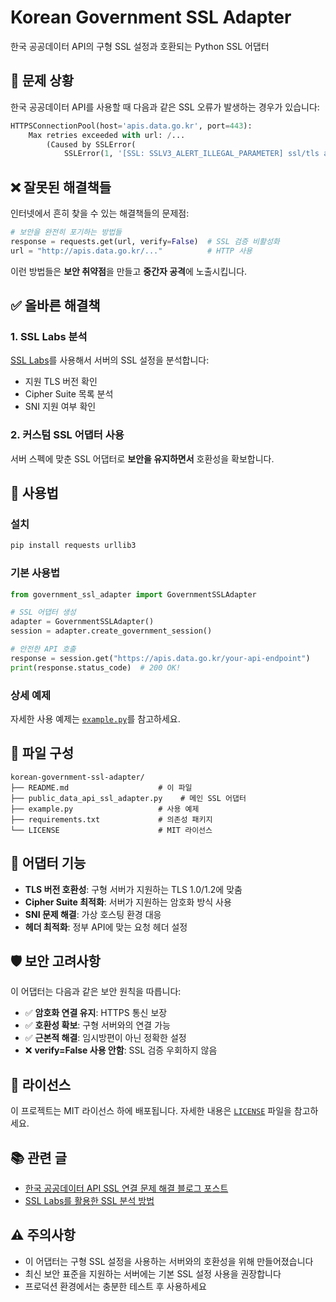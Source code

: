 # Korean Government SSL Adapter

한국 공공데이터 API의 구형 SSL 설정과 호환되는 Python SSL 어댑터

## 🚨 문제 상황

한국 공공데이터 API를 사용할 때 다음과 같은 SSL 오류가 발생하는 경우가 있습니다:

```python
HTTPSConnectionPool(host='apis.data.go.kr', port=443): 
    Max retries exceeded with url: /... 
        (Caused by SSLError(
            SSLError(1, '[SSL: SSLV3_ALERT_ILLEGAL_PARAMETER] ssl/tls alert illegal parameter (_ssl.c:1020)')))
```

## ❌ 잘못된 해결책들

인터넷에서 흔히 찾을 수 있는 해결책들의 문제점:

```python
# 보안을 완전히 포기하는 방법들
response = requests.get(url, verify=False)  # SSL 검증 비활성화
url = "http://apis.data.go.kr/..."          # HTTP 사용
```

이런 방법들은 **보안 취약점**을 만들고 **중간자 공격**에 노출시킵니다.

## ✅ 올바른 해결책

### 1. SSL Labs 분석

[SSL Labs](https://www.ssllabs.com/)를 사용해서 서버의 SSL 설정을 분석합니다:

- 지원 TLS 버전 확인
- Cipher Suite 목록 분석
- SNI 지원 여부 확인

### 2. 커스텀 SSL 어댑터 사용

서버 스펙에 맞춘 SSL 어댑터로 **보안을 유지하면서** 호환성을 확보합니다.

## 🚀 사용법

### 설치

```bash
pip install requests urllib3
```

### 기본 사용법

```python
from government_ssl_adapter import GovernmentSSLAdapter

# SSL 어댑터 생성
adapter = GovernmentSSLAdapter()
session = adapter.create_government_session()

# 안전한 API 호출
response = session.get("https://apis.data.go.kr/your-api-endpoint")
print(response.status_code)  # 200 OK!
```

### 상세 예제

자세한 사용 예제는 [`example.py`](./example.py)를 참고하세요.

## 📁 파일 구성

```
korean-government-ssl-adapter/
├── README.md                    # 이 파일
├── public_data_api_ssl_adapter.py    # 메인 SSL 어댑터
├── example.py                   # 사용 예제
├── requirements.txt             # 의존성 패키지
└── LICENSE                      # MIT 라이선스
```

## 🔧 어댑터 기능

- **TLS 버전 호환성**: 구형 서버가 지원하는 TLS 1.0/1.2에 맞춤
- **Cipher Suite 최적화**: 서버가 지원하는 암호화 방식 사용
- **SNI 문제 해결**: 가상 호스팅 환경 대응
- **헤더 최적화**: 정부 API에 맞는 요청 헤더 설정

## 🛡️ 보안 고려사항

이 어댑터는 다음과 같은 보안 원칙을 따릅니다:

- ✅ **암호화 연결 유지**: HTTPS 통신 보장
- ✅ **호환성 확보**: 구형 서버와의 연결 가능
- ✅ **근본적 해결**: 임시방편이 아닌 정확한 설정
- ❌ **verify=False 사용 안함**: SSL 검증 우회하지 않음

## 📝 라이선스

이 프로젝트는 MIT 라이선스 하에 배포됩니다. 자세한 내용은 [`LICENSE`](./LICENSE) 파일을 참고하세요.

## 📚 관련 글

- [한국 공공데이터 API SSL 연결 문제 해결 블로그 포스트](https://your-blog-link.com)
- [SSL Labs를 활용한 SSL 분석 방법](https://www.ssllabs.com/)

## ⚠️ 주의사항

- 이 어댑터는 구형 SSL 설정을 사용하는 서버와의 호환성을 위해 만들어졌습니다
- 최신 보안 표준을 지원하는 서버에는 기본 SSL 설정 사용을 권장합니다
- 프로덕션 환경에서는 충분한 테스트 후 사용하세요
